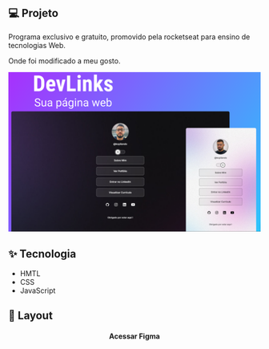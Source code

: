 

## 💻 Projeto

Programa exclusivo e gratuito, promovido pela rocketseat para ensino de tecnologias Web.

Onde foi modificado a meu gosto.


<p align="center">
<img src=".github/imgProjetoPerfil.png">
</p>

## ✨ Tecnologia

- HMTL
- CSS
- JavaScript

## 🔖 Layout

<h4 align="center" src="https://www.figma.com/file/7UXtquWFbhOyG8qX2NmxCk/DevLinks-(Community)?node-id=90%3A160&t=1BFWrdiJkw6ploMB-0" target="_blank">
Acessar Figma
</h4>


